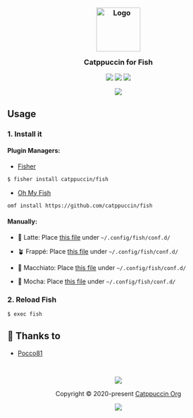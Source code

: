 <h3 align="center">
	<img src="https://raw.githubusercontent.com/catppuccin/catppuccin/dev/assets/logos/exports/1544x1544_circle.png" width="100" alt="Logo"/><br/>
	<img src="https://raw.githubusercontent.com/catppuccin/catppuccin/dev/assets/misc/transparent.png" height="30" width="0px"/>
	Catppuccin for Fish
	<img src="https://raw.githubusercontent.com/catppuccin/catppuccin/dev/assets/misc/transparent.png" height="30" width="0px"/>
</h3>

<p align="center">
    <a href="https://github.com/catppuccin/fish/stargazers"><img src="https://img.shields.io/github/stars/catppuccin/fish?colorA=1e1e28&colorB=c9cbff&style=for-the-badge&logo=starship style=for-the-badge"></a>
    <a href="https://github.com/catppuccin/fish/issues"><img src="https://img.shields.io/github/issues/catppuccin/fish?colorA=1e1e28&colorB=f7be95&style=for-the-badge"></a>
    <a href="https://github.com/catppuccin/fish/contributors"><img src="https://img.shields.io/github/contributors/catppuccin/fish?colorA=1e1e28&colorB=b1e1a6&style=for-the-badge"></a>
</p>

<p align="center">
  <img src="https://raw.githubusercontent.com/catppuccin/fish/main/assets/ss.png"/>
</p>

## Usage

### 1. Install it

#### Plugin Managers:

+ [Fisher](https://github.com/jorgebucaran/fisher)

```sh
$ fisher install catppuccin/fish
```

+ [Oh My Fish](https://github.com/oh-my-fish/oh-my-fish)

```sh
omf install https://github.com/catppuccin/fish
```

#### Manually:

- 🌻 Latte: Place [this file](https://github.com/catppuccin/fish/blob/main/conf.d/latte.fish) under `~/.config/fish/conf.d/`

- 🪴 Frappé: Place [this file](https://github.com/catppuccin/fish/blob/main/conf.d/frappe.fish) under `~/.config/fish/conf.d/`

- 🌺 Macchiato: Place [this file](https://github.com/catppuccin/fish/blob/main/conf.d/macchiato.fish) under `~/.config/fish/conf.d/`

- 🌿 Mocha: Place [this file](https://github.com/catppuccin/fish/blob/main/conf.d/mocha.fish) under `~/.config/fish/conf.d/`

### 2. Reload Fish

```sh
$ exec fish
```

## 💝 Thanks to

- [Pocco81](https://github.com/Pocco81)

&nbsp;

<p align="center"><img src="https://raw.githubusercontent.com/catppuccin/catppuccin/dev/assets/footers/gray0_ctp_on_line.svg?sanitize=true" /></p>
<p align="center">Copyright &copy; 2020-present <a href="https://github.com/catppuccin" target="_blank">Catppuccin Org</a>
<p align="center"><a href="https://github.com/catppuccin/catppuccin/blob/main/LICENSE"><img src="https://img.shields.io/static/v1.svg?style=for-the-badge&label=License&message=MIT&logoColor=d9e0ee&colorA=302d41&colorB=c9cbff"/></a></p>
